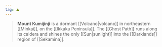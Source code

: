 ```yaml
---
tag: ⛰️️
---
```

> **Mount Kumijinji** is a dormant [[Volcano|volcano]] in northeastern [[Minkai]], on the [[Ikkaku Peninsula]]. The [[Ghost Path]] runs along its caldera and shines the only [[Sun|sunlight]] into the [[Darklands]] region of [[Sekamina]].








